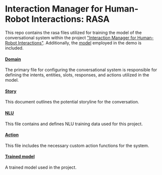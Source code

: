 # Interaction Manager for Human-Robot Interactions: RASA
This repo contains the rasa files utilized for training the model of the conversational system within the project  ["Interaction Manager for Human-Robot Interactions"](https://github.com/changchuntzu0618/pepper_ros_idiap#interaction-manager-for-human-robot-interactions). Additionally, the [model](./models/20231218-135055-pepper-idiap_v2.tar.gz) employed in the demo is included. 

#### [Domain](./domain.yml)
The primary file for configuring the conversational system is responsible for defining the intents, entities, slots, responses, and actions utilized in the model.

#### [Story](./data/stories.yml)
This document outlines the potential storyline for the conversation.

#### [NLU](./data/nlu.yml)
This file contains and defines NLU training data used for this project.

#### [Action](./actions/actions.py)
This file includes the necessary custom action functions for the system.

#### [Trained model](./models/20231218-135055-pepper-idiap_v2.tar.gz)
A trained model used in the project.